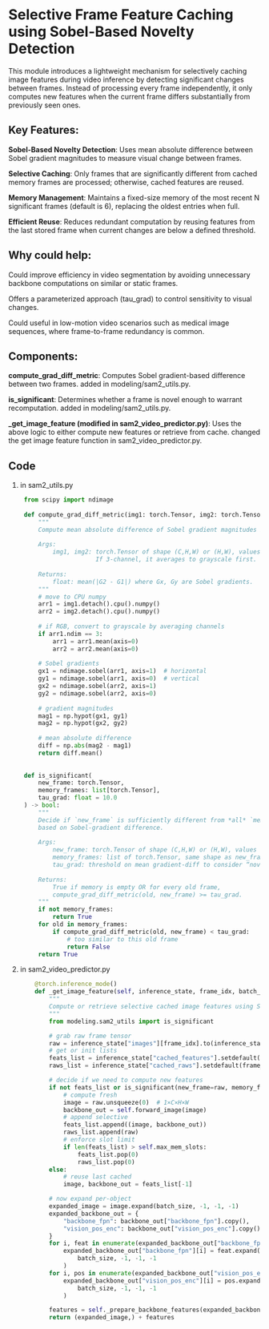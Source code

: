 # Selective Frame Feature Caching using Sobel-Based Novelty Detection
This module introduces a lightweight mechanism for selectively caching image features during video inference by detecting significant changes between frames. Instead of processing every frame independently, it only computes new features when the current frame differs substantially from previously seen ones.

## Key Features:
**Sobel-Based Novelty Detection**: Uses mean absolute difference between Sobel gradient magnitudes to measure visual change between frames.

**Selective Caching**: Only frames that are significantly different from cached memory frames are processed; otherwise, cached features are reused.

**Memory Management**: Maintains a fixed-size memory of the most recent N significant frames (default is 6), replacing the oldest entries when full.

**Efficient Reuse**: Reduces redundant computation by reusing features from the last stored frame when current changes are below a defined threshold.

## Why could help:
Could improve efficiency in video segmentation by avoiding unnecessary backbone computations on similar or static frames.

Offers a parameterized approach (tau_grad) to control sensitivity to visual changes.

Could useful in low-motion video scenarios such as medical image sequences, where frame-to-frame redundancy is common.

## Components:
**compute_grad_diff_metric**: Computes Sobel gradient-based difference between two frames. added in modeling/sam2_utils.py.

**is_significant**: Determines whether a frame is novel enough to warrant recomputation. added in modeling/sam2_utils.py.

**_get_image_feature (modified in sam2_video_predictor.py)**: Uses the above logic to either compute new features or retrieve from cache. changed the get image feature function in sam2_video_predictor.py.

## Code

1. in sam2_utils.py
   ```python
    from scipy import ndimage
    
    def compute_grad_diff_metric(img1: torch.Tensor, img2: torch.Tensor) -> float:
        """
        Compute mean absolute difference of Sobel gradient magnitudes between two frames.
        
        Args:
            img1, img2: torch.Tensor of shape (C,H,W) or (H,W), values in [0,255].
                        If 3‑channel, it averages to grayscale first.
        
        Returns:
            float: mean(|G2 - G1|) where Gx, Gy are Sobel gradients.
        """
        # move to CPU numpy
        arr1 = img1.detach().cpu().numpy()
        arr2 = img2.detach().cpu().numpy()
        
        # if RGB, convert to grayscale by averaging channels
        if arr1.ndim == 3:
            arr1 = arr1.mean(axis=0)
            arr2 = arr2.mean(axis=0)
        
        # Sobel gradients
        gx1 = ndimage.sobel(arr1, axis=1)  # horizontal
        gy1 = ndimage.sobel(arr1, axis=0)  # vertical
        gx2 = ndimage.sobel(arr2, axis=1)
        gy2 = ndimage.sobel(arr2, axis=0)
        
        # gradient magnitudes
        mag1 = np.hypot(gx1, gy1)
        mag2 = np.hypot(gx2, gy2)
        
        # mean absolute difference
        diff = np.abs(mag2 - mag1)
        return diff.mean()
    
    
    def is_significant(
        new_frame: torch.Tensor,
        memory_frames: list[torch.Tensor],
        tau_grad: float = 10.0
    ) -> bool:
        """
        Decide if `new_frame` is sufficiently different from *all* `memory_frames`
        based on Sobel‑gradient difference.
        
        Args:
            new_frame: torch.Tensor of shape (C,H,W) or (H,W), values [0,255].
            memory_frames: list of torch.Tensor, same shape as new_frame.
            tau_grad: threshold on mean gradient‑diff to consider “novel”.
        
        Returns:
            True if memory is empty OR for every old frame, 
            compute_grad_diff_metric(old, new_frame) >= tau_grad.
        """
        if not memory_frames:
            return True
        for old in memory_frames:
            if compute_grad_diff_metric(old, new_frame) < tau_grad:
                # too similar to this old frame
                return False
        return True

   ```

2. in sam2_video_predictor.py
   ```python
       @torch.inference_mode()
       def _get_image_feature(self, inference_state, frame_idx, batch_size):
           """
           Compute or retrieve selective cached image features using Sobel‑diff novelty.
           """
           from modeling.sam2_utils import is_significant
   
           # grab raw frame tensor
           raw = inference_state["images"][frame_idx].to(inference_state["device"]).float()
           # get or init lists
           feats_list = inference_state["cached_features"].setdefault(frame_idx, [])
           raws_list = inference_state["cached_raws"].setdefault(frame_idx, [])
   
           # decide if we need to compute new features
           if not feats_list or is_significant(new_frame=raw, memory_frames=raws_list, tau_grad=10.0):
               # compute fresh
               image = raw.unsqueeze(0)  # 1×C×H×W
               backbone_out = self.forward_image(image)
               # append selective
               feats_list.append((image, backbone_out))
               raws_list.append(raw)
               # enforce slot limit
               if len(feats_list) > self.max_mem_slots:
                   feats_list.pop(0)
                   raws_list.pop(0)
           else:
               # reuse last cached
               image, backbone_out = feats_list[-1]
   
           # now expand per-object
           expanded_image = image.expand(batch_size, -1, -1, -1)
           expanded_backbone_out = {
               "backbone_fpn": backbone_out["backbone_fpn"].copy(),
               "vision_pos_enc": backbone_out["vision_pos_enc"].copy(),
           }
           for i, feat in enumerate(expanded_backbone_out["backbone_fpn"]):
               expanded_backbone_out["backbone_fpn"][i] = feat.expand(
                   batch_size, -1, -1, -1
               )
           for i, pos in enumerate(expanded_backbone_out["vision_pos_enc"]):
               expanded_backbone_out["vision_pos_enc"][i] = pos.expand(
                   batch_size, -1, -1, -1
               )
   
           features = self._prepare_backbone_features(expanded_backbone_out)
           return (expanded_image,) + features
   ```
